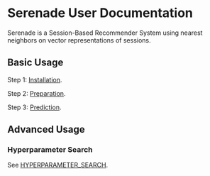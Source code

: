 Serenade User Documentation
===

Serenade is a Session-Based Recommender System using nearest neighbors on vector representations of sessions.

Basic Usage
---

Step 1: [Installation](Installation.md).

Step 2: [Preparation](Preparation.md).

Step 3: [Prediction](Prediction.md).

Advanced Usage
---

### Hyperparameter Search

See [HYPERPARAMETER_SEARCH](HYPERPARAMETER_SEARCH.md).
